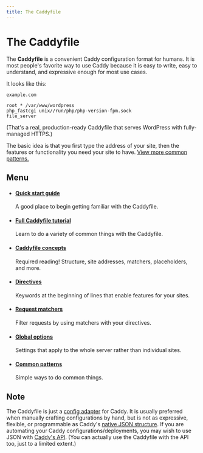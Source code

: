 ```yaml
---
title: The Caddyfile
---
```


# The Caddyfile

The **Caddyfile** is a convenient Caddy configuration format for humans. It is most people's favorite way to use Caddy because it is easy to write, easy to understand, and expressive enough for most use cases.

It looks like this:

```caddy
example.com

root * /var/www/wordpress
php_fastcgi unix//run/php/php-version-fpm.sock
file_server
```

(That's a real, production-ready Caddyfile that serves WordPress with fully-managed HTTPS.)

The basic idea is that you first type the address of your site, then the features or functionality you need your site to have. [View more common patterns.](/docs/caddyfile/patterns)

## Menu

- #### [Quick start guide](/docs/quick-starts/caddyfile)
  A good place to begin getting familiar with the Caddyfile.
- #### [Full Caddyfile tutorial](/docs/caddyfile-tutorial)
  Learn to do a variety of common things with the Caddyfile.
- #### [Caddyfile concepts](/docs/caddyfile/concepts)
  Required reading! Structure, site addresses, matchers, placeholders, and more.
- #### [Directives](/docs/caddyfile/directives)
  Keywords at the beginning of lines that enable features for your sites.
- #### [Request matchers](/docs/caddyfile/matchers)
  Filter requests by using matchers with your directives.
- #### [Global options](/docs/caddyfile/options)
  Settings that apply to the whole server rather than individual sites.
- #### [Common patterns](/docs/caddyfile/patterns)
  Simple ways to do common things.
<!-- - #### [Caddyfile specification](/docs/caddyfile/spec) TODO: Finish this -->


## Note

The Caddyfile is just a [config adapter](/docs/config-adapters) for Caddy. It is usually preferred when manually crafting configurations by hand, but is not as expressive, flexible, or programmable as Caddy's [native JSON structure](/docs/json/). If you are automating your Caddy configurations/deployments, you may wish to use JSON with [Caddy's API](/docs/api). (You can actually use the Caddyfile with the API too, just to a limited extent.)
